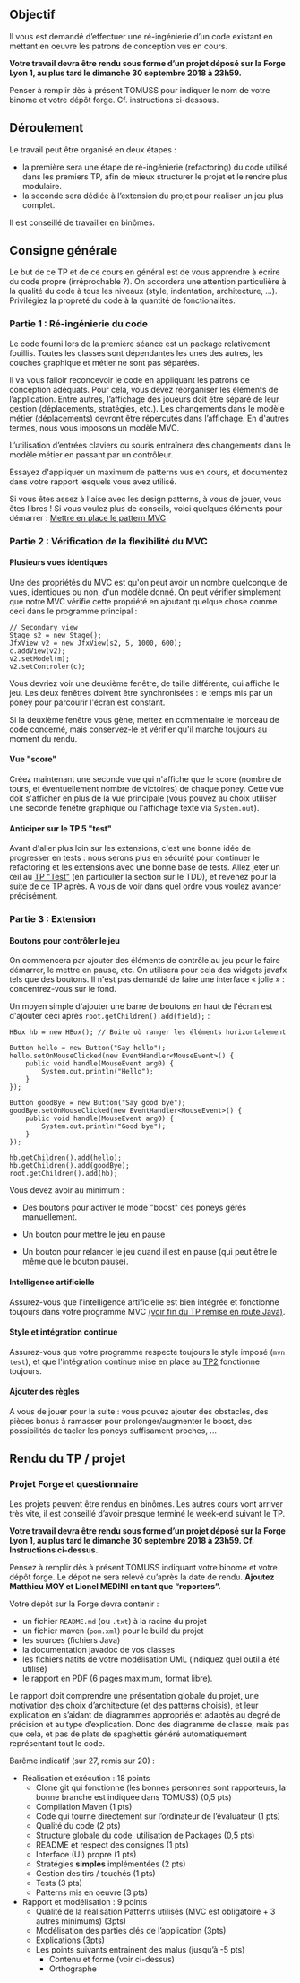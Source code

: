 Objectif
--------

Il vous est demandé d’effectuer une ré-ingénierie d’un code existant en
mettant en oeuvre les patrons de conception vus en cours.

**Votre travail devra être rendu sous forme d’un projet déposé sur la
Forge Lyon 1, au plus tard le dimanche 30 septembre 2018 à 23h59.**

Penser à remplir dès à présent TOMUSS pour indiquer le nom de votre
binome et votre dépôt forge. Cf. instructions ci-dessous.

Déroulement
-----------

Le travail peut être organisé en deux étapes :

-   la première sera une étape de ré-ingénierie (refactoring) du code
    utilisé dans les premiers TP, afin de mieux structurer le projet et
    le rendre plus modulaire.
-   la seconde sera dédiée à l’extension du projet pour réaliser un jeu
    plus complet.
	
Il est conseillé de travailler en binômes.

Consigne générale
-----------------

Le but de ce TP et de ce cours en général est de vous apprendre à
écrire du code propre (irréprochable ?). On accordera une attention
particulière à la qualité du code à tous les niveaux (style,
indentation, architecture, ...). Privilégiez la propreté du code à la
quantité de fonctionalités.

### Partie 1 : Ré-ingénierie du code

Le code fourni lors de la première séance est un package relativement
fouillis. Toutes les classes sont dépendantes les unes des autres, les
couches graphique et métier ne sont pas séparées.

Il va vous falloir reconcevoir le code en appliquant les patrons de
conception adéquats. Pour cela, vous devez réorganiser les éléments de
l’application. Entre autres, l’affichage des joueurs doit être séparé de
leur gestion (déplacements, stratégies, etc.). Les changements dans le
modèle métier (déplacements) devront être répercutés dans l’affichage.
En d'autres termes, nous vous imposons un modèle MVC.

L’utilisation d’entrées claviers ou souris entraînera des changements
dans le modèle métier en passant par un contrôleur.

Essayez d'appliquer un maximum de patterns vus en cours, et documentez
dans votre rapport lesquels vous avez utilisé.

Si vous êtes assez à l'aise avec les design patterns, à vous de jouer,
vous êtes libres ! Si vous voulez plus de conseils, voici quelques
éléments pour démarrer : [Mettre en place le pattern MVC](mvc.md)

### Partie 2 : Vérification de la flexibilité du MVC

#### Plusieurs vues identiques

Une des propriétés du MVC est qu'on peut avoir un nombre quelconque de
vues, identiques ou non, d'un modèle donné. On peut vérifier
simplement que notre MVC vérifie cette propriété en ajoutant quelque
chose comme ceci dans le programme principal :

```
// Secondary view
Stage s2 = new Stage();
JfxView v2 = new JfxView(s2, 5, 1000, 600);
c.addView(v2);
v2.setModel(m);
v2.setControler(c);
```

Vous devriez voir une deuxième fenêtre, de taille différente, qui
affiche le jeu. Les deux fenêtres doivent être synchronisées : le
temps mis par un poney pour parcourir l'écran est constant.

Si la deuxième fenêtre vous gène, mettez en commentaire le morceau de
code concerné, mais conservez-le et vérifier qu'il marche toujours au
moment du rendu.

#### Vue "score"

Créez maintenant une seconde vue qui n'affiche que le score (nombre de
tours, et éventuellement nombre de victoires) de chaque poney. Cette
vue doit s'afficher en plus de la vue principale (vous pouvez au choix
utiliser une seconde fenêtre graphique ou l'affichage texte via
`System.out`).

#### Anticiper sur le TP 5 "test"

Avant d'aller plus loin sur les extensions, c'est une bonne idée de
progresser en tests : nous serons plus en sécurité pour continuer le
refactoring et les extensions avec une bonne base de tests. Allez
jeter un œil au [TP "Test"](../lab5-test/README.md) (en particulier la
section sur le TDD), et revenez pour la suite de ce TP après. A vous
de voir dans quel ordre vous voulez avancer précisément.

### Partie 3 : Extension

#### Boutons pour contrôler le jeu

On commencera par ajouter des éléments de contrôle au jeu pour le faire
démarrer, le mettre en pause, etc. On utilisera pour cela des widgets
javafx tels que des boutons. Il n'est pas demandé de faire une
interface « jolie » : concentrez-vous sur le fond.

Un moyen simple d'ajouter une barre de boutons en haut de l'écran est
d'ajouter ceci après `root.getChildren().add(field);` :

```
HBox hb = new HBox(); // Boite où ranger les éléments horizontalement

Button hello = new Button("Say hello");
hello.setOnMouseClicked(new EventHandler<MouseEvent>() {
	public void handle(MouseEvent arg0) {
		System.out.println("Hello");
	}
});

Button goodBye = new Button("Say good bye");
goodBye.setOnMouseClicked(new EventHandler<MouseEvent>() {
	public void handle(MouseEvent arg0) {
		System.out.println("Good bye");
	}
});

hb.getChildren().add(hello);
hb.getChildren().add(goodBye);
root.getChildren().add(hb);
```

Vous devez avoir au minimum :

* Des boutons pour activer le mode "boost" des poneys gérés
  manuellement.
  
* Un bouton pour mettre le jeu en pause

* Un bouton pour relancer le jeu quand il est en pause (qui peut être
  le même que le bouton pause).

#### Intelligence artificielle

Assurez-vous que l'intelligence artificielle est bien intégrée et
fonctionne toujours dans votre programme MVC [(voir fin du TP remise
en route Java)](../lab1-java/).

#### Style et intégration continue

Assurez-vous que votre programme respecte toujours le style imposé
(`mvn test`), et que l'intégration continue mise en place au
[TP2](../lab2-tools) fonctionne toujours.

#### Ajouter des règles

A vous de jouer pour la suite : vous pouvez ajouter des obstacles, des
pièces bonus à ramasser pour prolonger/augmenter le boost, des
possibilités de tacler les poneys suffisament proches, ...

Rendu du TP / projet
--------------------

### Projet Forge et questionnaire

Les projets peuvent être rendus en binômes. Les autres cours vont
arriver très vite, il est conseillé d’avoir presque terminé le week-end
suivant le TP.

**Votre travail devra être rendu sous forme d’un projet déposé sur la
Forge Lyon 1, au plus tard le dimanche 30 septembre 2018 à 23h59. Cf.
Instructions ci-dessus.**

Pensez à remplir dès à présent TOMUSS indiquant votre binome et
votre dépôt forge. Le dépot ne sera relevé qu’après la date de rendu.
**Ajoutez Matthieu MOY et Lionel MEDINI en tant que “reporters”.**

Votre dépôt sur la Forge devra contenir :

-   un fichier `README.md` (ou `.txt`) à la racine du projet
-   un fichier maven (`pom.xml`) pour le build du projet
-   les sources (fichiers Java)
-   la documentation javadoc de vos classes
-   les fichiers natifs de votre modélisation UML (indiquez quel outil a
    été utilisé)
-   le rapport en PDF (6 pages maximum, format libre).

Le rapport doit comprendre une présentation globale du projet, une
motivation des choix d’architecture (et des patterns choisis), et leur
explication en s’aidant de diagrammes appropriés et adaptés au degré de
précision et au type d’explication. Donc des diagramme de classe, mais
pas que cela, et pas de plats de spaghettis généré automatiquement
représentant tout le code.

Barême indicatif (sur 27, remis sur 20) :

-   Réalisation et exécution : 18 points
    -   Clone git qui fonctionne (les bonnes personnes sont rapporteurs,
        la bonne branche est indiquée dans TOMUSS) (0,5 pts)
    -   Compilation Maven (1 pts)
    -   Code qui tourne directement sur l’ordinateur de l’évaluateur (1
        pts)
    -   Qualité du code (2 pts)
    -   Structure globale du code, utilisation de Packages (0,5 pts)
    -   README et respect des consignes (1 pts)
    -   Interface (UI) propre (1 pts)
    -   Stratégies **simples** implémentées (2 pts)
    -   Gestion des tirs / touchés (1 pts)
    -   Tests (3 pts)
    -   Patterns mis en oeuvre (3 pts)
-   Rapport et modélisation : 9 points
    -   Qualité de la réalisation Patterns utilisés (MVC est
        obligatoire + 3 autres minimums) (3pts)
    -   Modélisation des parties clés de l’application (3pts)
    -   Explications (3pts)
    -   Les points suivants entrainent des malus (jusqu’à -5 pts)
        -   Contenu et forme (voir ci-dessus)
        -   Orthographe
